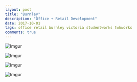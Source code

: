 ```yaml
---
layout: post
title: "Burnley"
description: "Office + Retail Development"
date: 2017-10-01
tags: office retail burnley victoria studentworks twhworks
comments: true
---
```


![Imgur](https://i.imgur.com/cyTAsqL.png)

![Imgur](https://i.imgur.com/q5KVnH1.png)

![Imgur](https://i.imgur.com/O6E3zbM.png)

![Imgur](https://i.imgur.com/0vpUhov.png)
